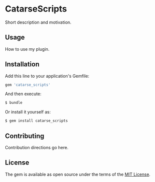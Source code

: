 # CatarseScripts
Short description and motivation.

## Usage
How to use my plugin.

## Installation
Add this line to your application's Gemfile:

```ruby
gem 'catarse_scripts'
```

And then execute:
```bash
$ bundle
```

Or install it yourself as:
```bash
$ gem install catarse_scripts
```

## Contributing
Contribution directions go here.

## License
The gem is available as open source under the terms of the [MIT License](https://opensource.org/licenses/MIT).
